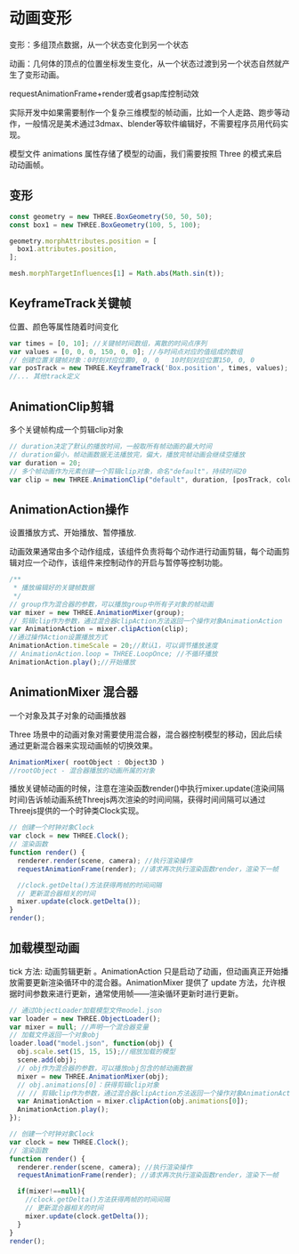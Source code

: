 # 动画变形

变形：多组顶点数据，从一个状态变化到另一个状态

动画：几何体的顶点的位置坐标发生变化，从一个状态过渡到另一个状态自然就产生了变形动画。

requestAnimationFrame+render或者gsap库控制动效

实际开发中如果需要制作一个复杂三维模型的帧动画，比如一个人走路、跑步等动作，一般情况是美术通过3dmax、blender等软件编辑好，不需要程序员用代码实现。

模型文件 animations 属性存储了模型的动画，我们需要按照 Three 的模式来启动动画帧。

## 变形

```js
const geometry = new THREE.BoxGeometry(50, 50, 50);
const box1 = new THREE.BoxGeometry(100, 5, 100);

geometry.morphAttributes.position = [
  box1.attributes.position,
];

mesh.morphTargetInfluences[1] = Math.abs(Math.sin(t));
```

## KeyframeTrack关键帧

位置、颜色等属性随着时间变化

```js
var times = [0, 10]; //关键帧时间数组，离散的时间点序列
var values = [0, 0, 0, 150, 0, 0]; //与时间点对应的值组成的数组
// 创建位置关键帧对象：0时刻对应位置0, 0, 0   10时刻对应位置150, 0, 0
var posTrack = new THREE.KeyframeTrack('Box.position', times, values);
//... 其他track定义
```

## AnimationClip剪辑

多个关键帧构成一个剪辑clip对象

```js
// duration决定了默认的播放时间，一般取所有帧动画的最大时间
// duration偏小，帧动画数据无法播放完，偏大，播放完帧动画会继续空播放
var duration = 20;
// 多个帧动画作为元素创建一个剪辑clip对象，命名"default"，持续时间20
var clip = new THREE.AnimationClip("default", duration, [posTrack, colorKF, scaleTrack]);
```

## AnimationAction操作

设置播放方式、开始播放、暂停播放.

动画效果通常由多个动作组成，该组件负责将每个动作进行动画剪辑，每个动画剪辑对应一个动作，该组件来控制动作的开启与暂停等控制功能。

```js
/**
 * 播放编辑好的关键帧数据
 */
// group作为混合器的参数，可以播放group中所有子对象的帧动画
var mixer = new THREE.AnimationMixer(group);
// 剪辑clip作为参数，通过混合器clipAction方法返回一个操作对象AnimationAction
var AnimationAction = mixer.clipAction(clip);
//通过操作Action设置播放方式
AnimationAction.timeScale = 20;//默认1，可以调节播放速度
// AnimationAction.loop = THREE.LoopOnce; //不循环播放
AnimationAction.play();//开始播放
```

## AnimationMixer 混合器

一个对象及其子对象的动画播放器

Three 场景中的动画对象对需要使用混合器，混合器控制模型的移动，因此后续通过更新混合器来实现动画帧的切换效果。

```js
AnimationMixer( rootObject : Object3D )
//rootObject - 混合器播放的动画所属的对象
```

播放关键帧动画的时候，注意在渲染函数render()中执行mixer.update(渲染间隔时间)告诉帧动画系统Threejs两次渲染的时间间隔，获得时间间隔可以通过Threejs提供的一个时钟类Clock实现。

```js
// 创建一个时钟对象Clock
var clock = new THREE.Clock();
// 渲染函数
function render() {
  renderer.render(scene, camera); //执行渲染操作
  requestAnimationFrame(render); //请求再次执行渲染函数render，渲染下一帧

  //clock.getDelta()方法获得两帧的时间间隔
  // 更新混合器相关的时间
  mixer.update(clock.getDelta());
}
render();

```

## 加载模型动画

tick 方法: 动画剪辑更新 。AnimationAction 只是启动了动画，但动画真正开始播放需要更新渲染循环中的混合器。AnimationMixer 提供了 update 方法，允许根据时间参数来进行更新，通常使用帧——渲染循环更新时进行更新。

```js
// 通过ObjectLoader加载模型文件model.json
var loader = new THREE.ObjectLoader();
var mixer = null; //声明一个混合器变量
// 加载文件返回一个对象obj
loader.load("model.json", function(obj) {
  obj.scale.set(15, 15, 15);//缩放加载的模型
  scene.add(obj);
  // obj作为混合器的参数，可以播放obj包含的帧动画数据
  mixer = new THREE.AnimationMixer(obj);
  // obj.animations[0]：获得剪辑clip对象
  // // 剪辑clip作为参数，通过混合器clipAction方法返回一个操作对象AnimationAction
  var AnimationAction = mixer.clipAction(obj.animations[0]);
  AnimationAction.play();
});
```

```js
// 创建一个时钟对象Clock
var clock = new THREE.Clock();
// 渲染函数
function render() {
  renderer.render(scene, camera); //执行渲染操作
  requestAnimationFrame(render); //请求再次执行渲染函数render，渲染下一帧

  if(mixer!==null){
    //clock.getDelta()方法获得两帧的时间间隔
    // 更新混合器相关的时间
    mixer.update(clock.getDelta());
  }
}
render();

```

